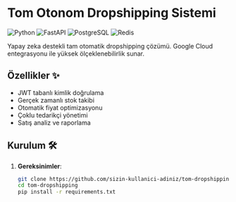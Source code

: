 # Tom Otonom Dropshipping Sistemi

![Python](https://img.shields.io/badge/Python-3.9%2B-blue)
![FastAPI](https://img.shields.io/badge/FastAPI-0.85-green)
![PostgreSQL](https://img.shields.io/badge/PostgreSQL-13%2B-blue)
![Redis](https://img.shields.io/badge/Redis-6%2B-red)

Yapay zeka destekli tam otomatik dropshipping çözümü. Google Cloud entegrasyonu ile yüksek ölçeklenebilirlik sunar.

## Özellikler ✨

- JWT tabanlı kimlik doğrulama
- Gerçek zamanlı stok takibi
- Otomatik fiyat optimizasyonu
- Çoklu tedarikçi yönetimi
- Satış analiz ve raporlama

## Kurulum 🛠️

1. **Gereksinimler**:
   ```bash
   git clone https://github.com/sizin-kullanici-adiniz/tom-dropshipping.git
   cd tom-dropshipping
   pip install -r requirements.txt
